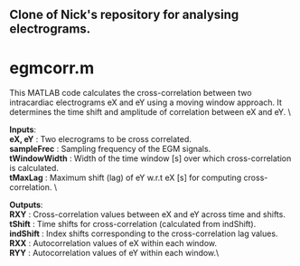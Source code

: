 ## Clone of Nick's repository for analysing electrograms.

# egmcorr.m
This MATLAB code calculates the cross-correlation between two intracardiac electrograms eX and eY using a moving window approach. It determines the time shift and amplitude of correlation between eX and eY. \

**Inputs**: \
**eX, eY** : Two elecrograms to be cross correlated. \
**sampleFrec** : Sampling frequency of the EGM signals. \
**tWindowWidth** : Width of the time window \[s\] over which cross-correlation is calculated. \
**tMaxLag** : Maximum shift (lag) of eY w.r.t eX \[s\] for computing cross-correlation. \

**Outputs**: \
**RXY** : Cross-correlation values between eX and eY across time and shifts.\
**tShift** : Time shifts for cross-correlation (calculated from indShift).\
**indShift** : Index shifts corresponding to the cross-correlation lag values.\
**RXX** : Autocorrelation values of eX within each window.\
**RYY** : Autocorrelation values of eY within each window.\
